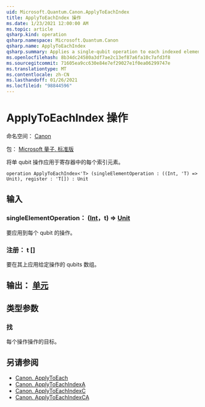 ```yaml
---
uid: Microsoft.Quantum.Canon.ApplyToEachIndex
title: ApplyToEachIndex 操作
ms.date: 1/23/2021 12:00:00 AM
ms.topic: article
qsharp.kind: operation
qsharp.namespace: Microsoft.Quantum.Canon
qsharp.name: ApplyToEachIndex
qsharp.summary: Applies a single-qubit operation to each indexed element in a register.
ms.openlocfilehash: 8b34dc24580a3df7ae2c13ef87a6fa10c7afd3f8
ms.sourcegitcommit: 71605ea9cc630e84e7ef29027e1f0ea06299747e
ms.translationtype: MT
ms.contentlocale: zh-CN
ms.lasthandoff: 01/26/2021
ms.locfileid: "98844596"
---
```

# <a name="applytoeachindex-operation"></a>ApplyToEachIndex 操作

命名空间： [Canon](xref:Microsoft.Quantum.Canon)

包： [Microsoft 量子. 标准版](https://nuget.org/packages/Microsoft.Quantum.Standard)


将单 qubit 操作应用于寄存器中的每个索引元素。

```qsharp
operation ApplyToEachIndex<'T> (singleElementOperation : ((Int, 'T) => Unit), register : 'T[]) : Unit
```


## <a name="input"></a>输入

### <a name="singleelementoperation--intt--unit"></a>singleElementOperation： ([Int](xref:microsoft.quantum.lang-ref.int)，t) => [Unit](xref:microsoft.quantum.lang-ref.unit) 

要应用到每个 qubit 的操作。


### <a name="register--t"></a>注册： t []

要在其上应用给定操作的 qubits 数组。



## <a name="output--unit"></a>输出： [单元](xref:microsoft.quantum.lang-ref.unit)



## <a name="type-parameters"></a>类型参数

### <a name="t"></a>找

每个操作操作的目标。

## <a name="see-also"></a>另请参阅

- [Canon. ApplyToEach](xref:Microsoft.Quantum.Canon.ApplyToEach)
- [Canon. ApplyToEachIndexA](xref:Microsoft.Quantum.Canon.ApplyToEachIndexA)
- [Canon. ApplyToEachIndexC](xref:Microsoft.Quantum.Canon.ApplyToEachIndexC)
- [Canon. ApplyToEachIndexCA](xref:Microsoft.Quantum.Canon.ApplyToEachIndexCA)